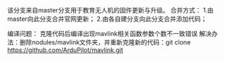 该分支来自master分支用于教育无人机的固件更新与升级。
合并方式：
1.由master向此分支合并官网更新；
2.由各自建分支向此分支合并添加代码；

编译问题：
克隆代码后编译出现mavlink相关函数参数个数不一致错误
解决办法：删除nodules/mavlink文件夹，并重新克隆新的代码：git clone https://github.com/ArduPilot/mavlink.git